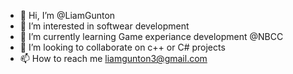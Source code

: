- 👋 Hi, I’m @LiamGunton
- 👀 I’m interested in softwear development
- 🌱 I’m currently learning Game experiance development @NBCC
- 💞️ I’m looking to collaborate on c++ or C# projects
- 📫 How to reach me liamgunton3@gmail.com
